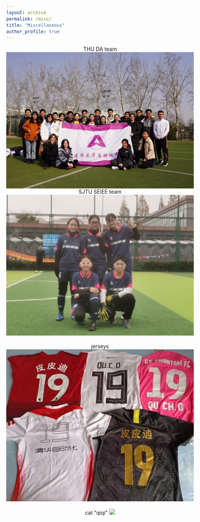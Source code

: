 ```yaml
---
layout: archive
permalink: /misc/
title: "Miscellaneous"
author_profile: true
---
```


<center>
      THU DA team  
    <img align="right" src="/images/misc_img/IMG_9236.JPG" width="580"/>
    <br />
    <br />
    SJTU SEIEE team
    <img src="/images/misc_img/IMG_2310.JPG" width="580"/>
    <br />
    <br />
        jerseys    
    <img src="/images/misc_img/IMG_9239.JPG" width="580"/>
    <br/>
    <br />
       cat "qiqi"  
    <img src="/images/misc_img/IMG_8606.png" width="580"/>
</center> 
